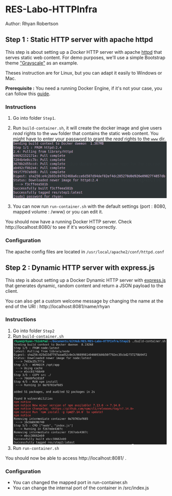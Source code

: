 # RES-Labo-HTTPInfra

Author: Rhyan Robertson

## Step 1 : Static HTTP server with apache httpd

This step is about setting up a *Docker* HTTP server with apache [httpd](https://hub.docker.com/_/httpd) that serves static web content. 
For demo purposes, we'll use a simple Bootstrap theme ["Grayscale"](https://startbootstrap.com/theme/grayscale) as an example.

Theses instruction are for Linux, but you can adapt it easily to Windows or Mac.

**Prerequisite :** You need a running Docker Engine, if it's not your case, you can follow this [guide](https://docs.docker.com/engine/install/ubuntu/).

### Instructions

1. Go into folder `Step1`.

2. Run `build-container.sh`, it will create the docker image and give users *read* rights to the `www` folder that contains the static web content. 
   You might have to enter your password to grant the *read* rights to the `www` dir.
   ![](figs/fig_01.png)

3. You can now run `run-container.sh` with the default settings (port : 8080, mapped volume : /www) or you can edit it.

You should now have a running Docker HTTP server. Check http://localhost:8080/ to see if it's working correctly.

### Configuration

The apache config files are located in `/usr/local/apache2/conf/httpd.conf`



## Step 2 : Dynamic HTTP server with express.js

This step is about setting up a Docker Dynamic HTTP server with [express.js](https://expressjs.com/) that generates dynamic, random content and return a JSON payload to the client.

You can also get a custom welcome message by changing the name at the end of the URI : http://localhost:8081/name/rhyan

### Instructions
1. Go into folder `Step2`
2. Run `build-container.sh`
![](figs/fig_02.png)
3. Run `run-container.sh`

You should now be able to access http://localhost:8081/ .

### Configuration

- You can changed the mapped port in run-container.sh
- You can change the internal port of the container in /src/index.js